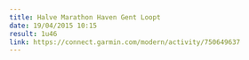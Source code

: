```yaml
---
title: Halve Marathon Haven Gent Loopt
date: 19/04/2015 10:15
result: 1u46
link: https://connect.garmin.com/modern/activity/750649637
---
```

